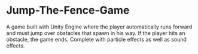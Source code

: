 # Jump-The-Fence-Game
A game built with Unity Engine where the player automatically runs forward and must jump over obstacles that spawn in his way. 
If the player hits an obstacle, the game ends. Complete with particle effects as well as sound effects.
